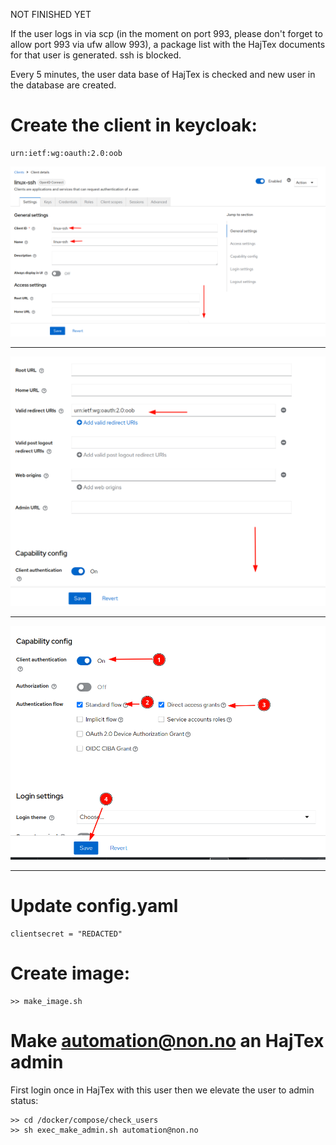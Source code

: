 NOT FINISHED YET

If the user logs in via scp (in the moment on port 993, please don't forget to allow port 993 via ufw allow 993), a package list with the HajTex documents for that user is generated. ssh is blocked. 

Every 5 minutes, the user data base of HajTex is checked and new user in the database are created. 

# Create the client in keycloak:

```
urn:ietf:wg:oauth:2.0:oob
```

![A](01.png)

---

![B](02.png)

---

![C](03.png)

---


# Update config.yaml

```
clientsecret = "REDACTED"
```

# Create image:

```
>> make_image.sh
```

# Make automation@non.no an HajTex admin

First login once in HajTex with this user then we elevate the user to admin status:

```
>> cd /docker/compose/check_users
>> sh exec_make_admin.sh automation@non.no
```
